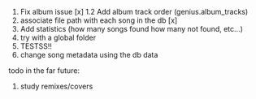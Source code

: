 1. Fix album issue [x]
1.2 Add album track order (genius.album_tracks)
2. associate file path with each song in the db [x]
3. Add statistics (how many songs found how many not found, etc...)
4. try with a global folder
5. TESTSS!!
6. change song metadata using the db data


todo in the far future:
1. study remixes/covers